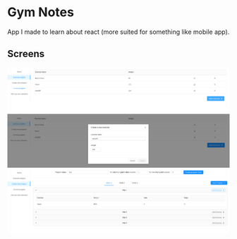 # Gym Notes

App I made to learn about react (more suited for something like mobile app). 

## Screens

![exercises](./exercises.png)
![create-exercise](./create-exercise.png)
![create-program](./create-program.png)